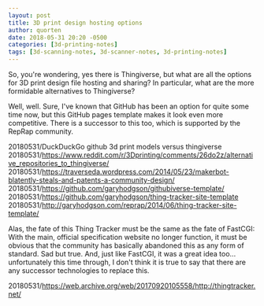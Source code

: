 ```yaml
---
layout: post
title: 3D print design hosting options
author: quorten
date: 2018-05-31 20:20 -0500
categories: [3d-printing-notes]
tags: [3d-scanning-notes, 3d-scanner-notes, 3d-printing-notes]
---
```


So, you're wondering, yes there is Thingiverse, but what are all the
options for 3D print design file hosting and sharing?  In particular,
what are the more formidable alternatives to Thingiverse?

Well, well.  Sure, I've known that GitHub has been an option for quite
some time now, but this GitHub pages template makes it look even more
competitive.  There is a successor to this too, which is supported by
the RepRap community.

20180531/DuckDuckGo github 3d print models versus thingiverse  
20180531/https://www.reddit.com/r/3Dprinting/comments/26do2z/alternative_repositories_to_thingiverse/  
20180531/https://traverseda.wordpress.com/2014/05/23/makerbot-blatently-steals-and-patents-a-community-design/  
20180531/https://github.com/garyhodgson/githubiverse-template/  
20180531/https://github.com/garyhodgson/thing-tracker-site-template  
20180531/http://garyhodgson.com/reprap/2014/06/thing-tracker-site-template/

Alas, the fate of this Thing Tracker must be the same as the fate of
FastCGI: With the main, official specification website no longer
function, it must be obvious that the community has basically
abandoned this as any form of standard.  Sad but true.  And, just like
FastCGI, it was a great idea too... unfortunately this time through, I
don't think it is true to say that there are any successor
technologies to replace this.

20180531/https://web.archive.org/web/20170920105558/http://thingtracker.net/
